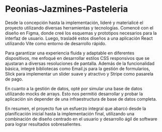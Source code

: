 # Peonias-Jazmines-Pasteleria

Desde la concepción hasta la implementación, lideré y materialicé el proyecto utilizando diversas herramientas y tecnologías. Comencé con el diseño en Figma, donde creé los esquemas y prototipos necesarios para la interfaz de usuario. Luego, trasladé estos diseños a una aplicación React utilizando Vite como entorno de desarrollo rápido.

Para garantizar una experiencia fluida y adaptable en diferentes dispositivos, me enfoqué en desarrollar estilos CSS responsivos que se ajustaran a diversas resoluciones de pantalla. Además de la funcionalidad básica, integré bibliotecas como Email.js para la gestión de formularios, Slick para implementar un slider suave y atractivo y Stripe como pasarela de pago.

En cuanto a la gestión de datos, opté por simular una base de datos utilizando mocks de arrays. Esto nos permitió desarrollar y probar la aplicación sin depender de una infraestructura de base de datos completa.

En resumen, el proyecto fue un esfuerzo integral que abarcó desde la planificación inicial hasta la implementación final, utilizando una combinación de diseño centrado en el usuario y desarrollo ágil de software para lograr resultados sobresalientes.
